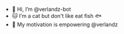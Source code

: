 - 👋 Hi, I’m @verlandz-bot
- 🐱 I’m a cat but don't like eat fish 🐟
- 💪 My motivation is empowering @verlandz
